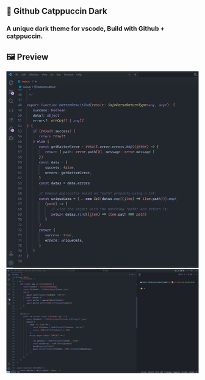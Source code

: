 ## 🥣 Github Catppuccin Dark

### A unique dark theme for vscode, Build with Github + catppuccin.

## 🖼 Preview

![preview](./images/preview2.png)
![preview](./images/preview.png)
